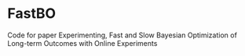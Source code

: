 # FastBO
Code for paper Experimenting, Fast and Slow Bayesian Optimization of Long-term Outcomes with Online Experiments
